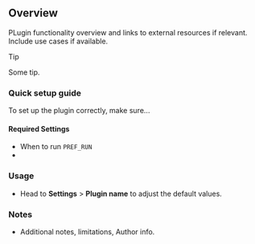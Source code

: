## Overview

PLugin functionality overview and links to external resources if relevant. Include use cases if available. 

> [!TIP]
> Some tip.

### Quick setup guide

To set up the plugin correctly, make sure...

#### Required Settings

- When to run `PREF_RUN`
- 

### Usage

- Head to **Settings** > **Plugin name** to adjust the default values.

### Notes

- Additional notes, limitations, Author info. 